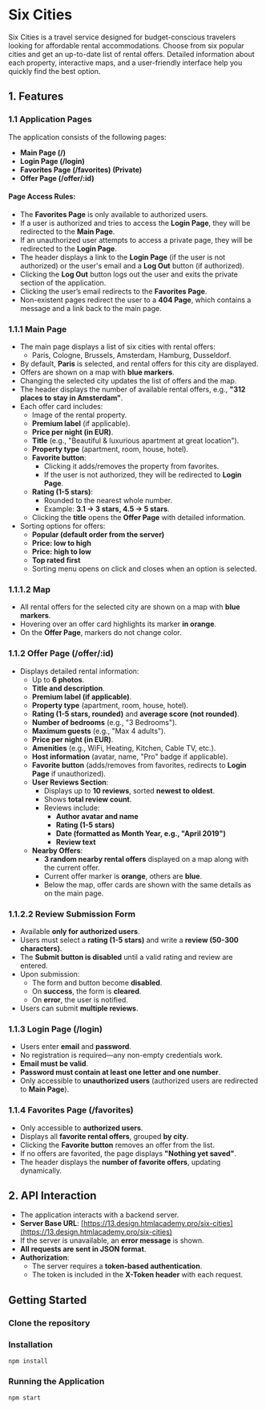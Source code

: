 # Six Cities

Six Cities is a travel service designed for budget-conscious travelers looking for affordable rental accommodations. Choose from six popular cities and get an up-to-date list of rental offers. Detailed information about each property, interactive maps, and a user-friendly interface help you quickly find the best option.

## 1. Features

### 1.1 Application Pages

The application consists of the following pages:
- **Main Page (/)**
- **Login Page (/login)**
- **Favorites Page (/favorites) (Private)**
- **Offer Page (/offer/:id)**

#### Page Access Rules:
- The **Favorites Page** is only available to authorized users.
- If a user is authorized and tries to access the **Login Page**, they will be redirected to the **Main Page**.
- If an unauthorized user attempts to access a private page, they will be redirected to the **Login Page**.
- The header displays a link to the **Login Page** (if the user is not authorized) or the user's email and a **Log Out** button (if authorized).
- Clicking the **Log Out** button logs out the user and exits the private section of the application.
- Clicking the user’s email redirects to the **Favorites Page**.
- Non-existent pages redirect the user to a **404 Page**, which contains a message and a link back to the main page.

### 1.1.1 Main Page

- The main page displays a list of six cities with rental offers:
  - Paris, Cologne, Brussels, Amsterdam, Hamburg, Dusseldorf.
- By default, **Paris** is selected, and rental offers for this city are displayed.
- Offers are shown on a map with **blue markers**.
- Changing the selected city updates the list of offers and the map.
- The header displays the number of available rental offers, e.g., **"312 places to stay in Amsterdam"**.
- Each offer card includes:
  - Image of the rental property.
  - **Premium label** (if applicable).
  - **Price per night (in EUR)**.
  - **Title** (e.g., "Beautiful & luxurious apartment at great location").
  - **Property type** (apartment, room, house, hotel).
  - **Favorite button**:
    - Clicking it adds/removes the property from favorites.
    - If the user is not authorized, they will be redirected to **Login Page**.
  - **Rating (1-5 stars)**:
    - Rounded to the nearest whole number.
    - Example: **3.1 → 3 stars, 4.5 → 5 stars**.
  - Clicking the **title** opens the **Offer Page** with detailed information.
- Sorting options for offers:
  - **Popular (default order from the server)**
  - **Price: low to high**
  - **Price: high to low**
  - **Top rated first**
  - Sorting menu opens on click and closes when an option is selected.

### 1.1.1.2 Map
- All rental offers for the selected city are shown on a map with **blue markers**.
- Hovering over an offer card highlights its marker **in orange**.
- On the **Offer Page**, markers do not change color.

### 1.1.2 Offer Page (/offer/:id)
- Displays detailed rental information:
  - Up to **6 photos**.
  - **Title and description**.
  - **Premium label (if applicable)**.
  - **Property type** (apartment, room, house, hotel).
  - **Rating (1-5 stars, rounded)** and **average score (not rounded)**.
  - **Number of bedrooms** (e.g., "3 Bedrooms").
  - **Maximum guests** (e.g., "Max 4 adults").
  - **Price per night (in EUR)**.
  - **Amenities** (e.g., WiFi, Heating, Kitchen, Cable TV, etc.).
  - **Host information** (avatar, name, "Pro" badge if applicable).
  - **Favorite button** (adds/removes from favorites, redirects to **Login Page** if unauthorized).
  - **User Reviews Section**:
    - Displays up to **10 reviews**, sorted **newest to oldest**.
    - Shows **total review count**.
    - Reviews include:
      - **Author avatar and name**
      - **Rating (1-5 stars)**
      - **Date (formatted as Month Year, e.g., "April 2019")**
      - **Review text**
  - **Nearby Offers**:
    - **3 random nearby rental offers** displayed on a map along with the current offer.
    - Current offer marker is **orange**, others are **blue**.
    - Below the map, offer cards are shown with the same details as on the main page.

### 1.1.2.2 Review Submission Form
- Available **only for authorized users**.
- Users must select a **rating (1-5 stars)** and write a **review (50-300 characters)**.
- The **Submit button is disabled** until a valid rating and review are entered.
- Upon submission:
  - The form and button become **disabled**.
  - On **success**, the form is **cleared**.
  - On **error**, the user is notified.
- Users can submit **multiple reviews**.

### 1.1.3 Login Page (/login)
- Users enter **email** and **password**.
- No registration is required—any non-empty credentials work.
- **Email must be valid**.
- **Password must contain at least one letter and one number**.
- Only accessible to **unauthorized users** (authorized users are redirected to **Main Page**).

### 1.1.4 Favorites Page (/favorites)
- Only accessible to **authorized users**.
- Displays all **favorite rental offers**, grouped **by city**.
- Clicking the **Favorite button** removes an offer from the list.
- If no offers are favorited, the page displays **"Nothing yet saved"**.
- The header displays the **number of favorite offers**, updating dynamically.

## 2. API Interaction

- The application interacts with a backend server.
- **Server Base URL**: [https://13.design.htmlacademy.pro/six-cities](https://13.design.htmlacademy.pro/six-cities)
- If the server is unavailable, an **error message** is shown.
- **All requests are sent in JSON format**.
- **Authorization**:
  - The server requires a **token-based authentication**.
  - The token is included in the **X-Token header** with each request.
## Getting Started

### Clone the repository

### Installation
```npm install```

### Running the Application
```npm start```



